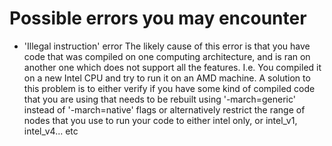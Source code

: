 # Possible errors you may encounter

* 'Illegal instruction' error
The likely cause of this error is that you have code that was compiled on one computing architecture, and is ran on another one which does not 
support all the features. I.e. You compiled it on a new Intel CPU and try to run it on an AMD machine. A solution to this problem is to either
verify if you have some kind of compiled code that you are using that needs to be rebuilt using '-march=generic' instead of '-march=native' flags
or alternatively restrict the range of nodes that you use to run your code to either intel only, or intel_v1, intel_v4... etc 





